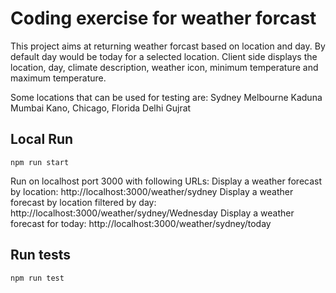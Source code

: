 # Coding exercise for weather forcast
This project aims at returning weather forcast based on location and day.
By default day would be today for a selected location. Client side displays the location, day, climate description, weather icon, minimum temperature and maximum temperature.

Some locations that can be used for testing are:
Sydney
Melbourne
Kaduna
Mumbai
Kano,
Chicago,
Florida
Delhi
Gujrat

## Local Run
```
npm run start
```

Run on localhost port 3000 with following URLs:
Display a weather forecast by location: http://localhost:3000/weather/sydney
Display a weather forecast by location filtered by day: http://localhost:3000/weather/sydney/Wednesday
Display a weather forecast for today: http://localhost:3000/weather/sydney/today

## Run tests
```
npm run test
```
